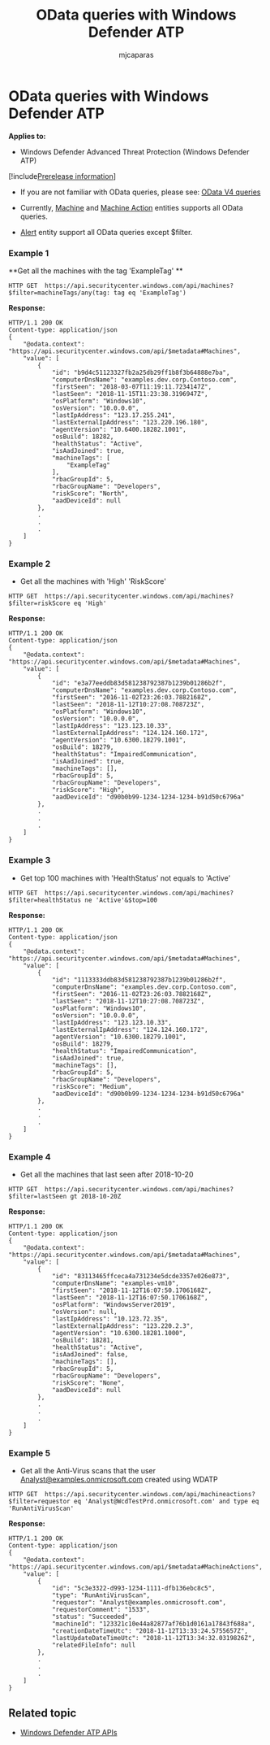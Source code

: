 ﻿---
title: OData queries with Windows Defender ATP
description: OData queries with Windows Defender ATP
keywords: apis, supported apis, odata, query
search.product: eADQiWindows 10XVcnh
ms.prod: w10
ms.mktglfcycl: deploy
ms.sitesec: library
ms.pagetype: security
ms.author: macapara
author: mjcaparas
ms.localizationpriority: medium
ms.date: 09/24/2018
---

# OData queries with Windows Defender ATP
**Applies to:**
- Windows Defender Advanced Threat Protection (Windows Defender ATP)

[!include[Prerelease information](prerelease.md)]

- If you are not familiar with OData queries, please see: [OData V4 queries](https://www.odata.org/documentation/)

-  Currently, [Machine](machine-windows-defender-advanced-threat-protection-new.md) and [Machine Action](machineaction-windows-defender-advanced-threat-protection-new.md) entities supports all OData queries. 
-  [Alert](alerts-windows-defender-advanced-threat-protection-new.md) entity support all OData queries except $filter. 

### Example 1

**Get all the machines with the tag 'ExampleTag' **

```
HTTP GET  https://api.securitycenter.windows.com/api/machines?$filter=machineTags/any(tag: tag eq 'ExampleTag')
```

**Response:**

```
HTTP/1.1 200 OK
Content-type: application/json
{
    "@odata.context": "https://api.securitycenter.windows.com/api/$metadata#Machines",
    "value": [
        {
            "id": "b9d4c51123327fb2a25db29ff1b8f3b64888e7ba",
            "computerDnsName": "examples.dev.corp.Contoso.com",
            "firstSeen": "2018-03-07T11:19:11.7234147Z",
            "lastSeen": "2018-11-15T11:23:38.3196947Z",
            "osPlatform": "Windows10",
            "osVersion": "10.0.0.0",
            "lastIpAddress": "123.17.255.241",
            "lastExternalIpAddress": "123.220.196.180",
            "agentVersion": "10.6400.18282.1001",
            "osBuild": 18282,
            "healthStatus": "Active",
            "isAadJoined": true,
            "machineTags": [
                "ExampleTag"
            ],
            "rbacGroupId": 5,
            "rbacGroupName": "Developers",
            "riskScore": "North",
            "aadDeviceId": null
        },
		.
		.
		.
    ]
}
```

### Example 2

- Get all the machines with 'High' 'RiskScore'

```
HTTP GET  https://api.securitycenter.windows.com/api/machines?$filter=riskScore eq 'High'
```

**Response:**

```
HTTP/1.1 200 OK
Content-type: application/json
{
    "@odata.context": "https://api.securitycenter.windows.com/api/$metadata#Machines",
    "value": [
        {
            "id": "e3a77eeddb83d581238792387b1239b01286b2f",
            "computerDnsName": "examples.dev.corp.Contoso.com",
            "firstSeen": "2016-11-02T23:26:03.7882168Z",
            "lastSeen": "2018-11-12T10:27:08.708723Z",
            "osPlatform": "Windows10",
            "osVersion": "10.0.0.0",
            "lastIpAddress": "123.123.10.33",
            "lastExternalIpAddress": "124.124.160.172",
            "agentVersion": "10.6300.18279.1001",
            "osBuild": 18279,
            "healthStatus": "ImpairedCommunication",
            "isAadJoined": true,
            "machineTags": [],
            "rbacGroupId": 5,
            "rbacGroupName": "Developers",
            "riskScore": "High",
            "aadDeviceId": "d90b0b99-1234-1234-1234-b91d50c6796a"
        },
		.
		.
		.
    ]
}
```

### Example 3

- Get top 100 machines with 'HealthStatus' not equals to 'Active'

```
HTTP GET  https://api.securitycenter.windows.com/api/machines?$filter=healthStatus ne 'Active'&$top=100
```

**Response:**

```
HTTP/1.1 200 OK
Content-type: application/json
{
    "@odata.context": "https://api.securitycenter.windows.com/api/$metadata#Machines",
    "value": [
        {
            "id": "1113333ddb83d581238792387b1239b01286b2f",
            "computerDnsName": "examples.dev.corp.Contoso.com",
            "firstSeen": "2016-11-02T23:26:03.7882168Z",
            "lastSeen": "2018-11-12T10:27:08.708723Z",
            "osPlatform": "Windows10",
            "osVersion": "10.0.0.0",
            "lastIpAddress": "123.123.10.33",
            "lastExternalIpAddress": "124.124.160.172",
            "agentVersion": "10.6300.18279.1001",
            "osBuild": 18279,
            "healthStatus": "ImpairedCommunication",
            "isAadJoined": true,
            "machineTags": [],
            "rbacGroupId": 5,
            "rbacGroupName": "Developers",
            "riskScore": "Medium",
            "aadDeviceId": "d90b0b99-1234-1234-1234-b91d50c6796a"
        },
		.
		.
		.
    ]
}
```

### Example 4

- Get all the machines that last seen after 2018-10-20

```
HTTP GET  https://api.securitycenter.windows.com/api/machines?$filter=lastSeen gt 2018-10-20Z
```

**Response:**

```
HTTP/1.1 200 OK
Content-type: application/json
{
    "@odata.context": "https://api.securitycenter.windows.com/api/$metadata#Machines",
    "value": [
        {
            "id": "83113465ffceca4a731234e5dcde3357e026e873",
            "computerDnsName": "examples-vm10",
            "firstSeen": "2018-11-12T16:07:50.1706168Z",
            "lastSeen": "2018-11-12T16:07:50.1706168Z",
            "osPlatform": "WindowsServer2019",
            "osVersion": null,
            "lastIpAddress": "10.123.72.35",
            "lastExternalIpAddress": "123.220.2.3",
            "agentVersion": "10.6300.18281.1000",
            "osBuild": 18281,
            "healthStatus": "Active",
            "isAadJoined": false,
            "machineTags": [],
            "rbacGroupId": 5,
            "rbacGroupName": "Developers",
            "riskScore": "None",
            "aadDeviceId": null
        },
		.
		.
		.
    ]
}
```

### Example 5

- Get all the Anti-Virus scans that the user Analyst@examples.onmicrosoft.com created using WDATP

```
HTTP GET  https://api.securitycenter.windows.com/api/machineactions?$filter=requestor eq 'Analyst@WcdTestPrd.onmicrosoft.com' and type eq 'RunAntiVirusScan'
```

**Response:**

```
HTTP/1.1 200 OK
Content-type: application/json
{
    "@odata.context": "https://api.securitycenter.windows.com/api/$metadata#MachineActions",
    "value": [
        {
            "id": "5c3e3322-d993-1234-1111-dfb136ebc8c5",
            "type": "RunAntiVirusScan",
            "requestor": "Analyst@examples.onmicrosoft.com",
            "requestorComment": "1533",
            "status": "Succeeded",
            "machineId": "123321c10e44a82877af76b1d0161a17843f688a",
            "creationDateTimeUtc": "2018-11-12T13:33:24.5755657Z",
            "lastUpdateDateTimeUtc": "2018-11-12T13:34:32.0319826Z",
            "relatedFileInfo": null
        },
		.
		.
		.
    ]
}
```

## Related topic
- [Windows Defender ATP APIs](apis-intro.md)
